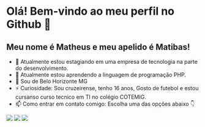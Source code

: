 # Olá! Bem-vindo ao meu perfil no Github 👋
## Meu nome é Matheus e meu apelido é Matibas!

- 🔭 Atualmente estou estagiando em uma empresa de tecnologia na parte do desenvolvimento.
- 🌱 Atualmente estou aprendendo a linguagem de programação PHP.
- 📍 Sou de Belo Horizonte MG
- ⚡ Curiosidade: Sou cruzeirense, tenho 16 anos, Gosto de futebol e estou cursanso curso tecnico em TI no colégio COTEMIG.
- 📫 Como entrar em contato comigo: Escolha uma das opções abaixo 👇 <div>

<a href="https://instagram.com/matibas_tws" target="_blank"><img loading="lazy" src="https://img.shields.io/badge/-Instagram-%23E4405F?style=for-the-badge&logo=instagram&logoColor=white" target="_blank"></a>
<a href = "mailto:matheus@mundowap.com.br"><img loading="lazy" src="https://img.shields.io/badge/Gmail-D14836?style=for-the-badge&logo=gmail&logoColor=white" target="_blank"></a> 
<a href="https://www.linkedin.com/in/matheus-gabriel-269b051ab/" target="_blank"><img loading="lazy" src="https://img.shields.io/badge/-LinkedIn-%230077B5?style=for-the-badge&logo=linkedin&logoColor=white" target="_blank"></a>
</div>
